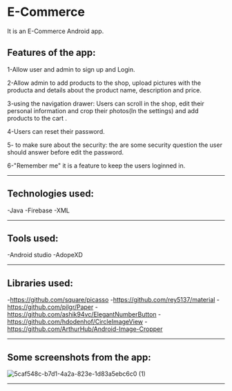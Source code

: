 
# E-Commerce

It is an E-Commerce Android app.

Features of the app:
-----------------------------------

1-Allow user and admin to sign up and Login.

2-Allow admin to add products to the shop, upload pictures with the producta and details about the product name, description and price.

3-using the navigation drawer: Users can scroll in the shop, edit their personal information and crop their photos(In the settings) and add products to the cart .

4-Users can reset their password.

5- to make sure about the security: the are some security question the user should answer before edit the password.

6-"Remember me" it is a feature to keep the users loginned in.

----------------------------------------------------------------------------------------------------

Technologies used:
---------------------
-Java
-Firebase
-XML 

----------------------------------------------------------------------------------------------------------

Tools used:
---------------------
-Android studio
-AdopeXD

------------------------------------------------------------------------------------------------------------

Libraries used:
--------------------
-https://github.com/square/picasso
-https://github.com/rey5137/material
-https://github.com/pilgr/Paper
-https://github.com/ashik94vc/ElegantNumberButton
-https://github.com/hdodenhof/CircleImageView
-https://github.com/ArthurHub/Android-Image-Cropper

-----------------------------------------------------------------------------------------------------------

Some screenshots from the app:
-----------------------------------
![5caf548c-b7d1-4a2a-823e-1d83a5ebc6c0 (1)](https://user-images.githubusercontent.com/59229510/164365344-c708cc4f-5685-43cf-86d7-91c895bd76e0.jpg)

---------------------------------------------------------------------------------------------------------
